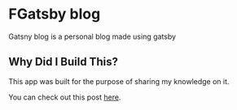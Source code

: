 # FGatsby blog
Gatsny blog is a personal blog made using gatsby

## Why Did I Build This?

This app was built for the purpose of sharing my knowledge on it.
 
You can check out this post [here](https://quijosakaf.com/).
